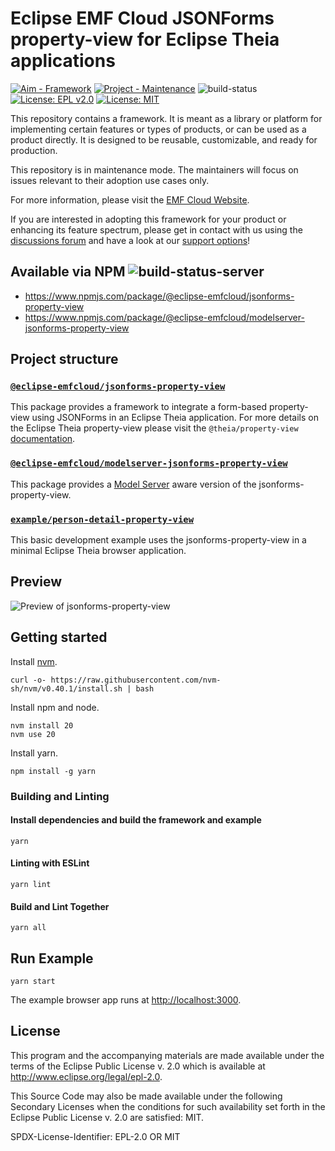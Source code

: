 # Eclipse EMF Cloud JSONForms property-view for Eclipse Theia applications

[![Aim - Framework](https://img.shields.io/badge/Aim-Framework-brightgreen)](https://github.com/eclipsesource/.github/blob/main/repository-classification.md)
[![Project - Maintenance](https://img.shields.io/badge/Project-Maintenance-872ea4)](https://github.com/eclipsesource/.github/blob/main/repository-classification.md)
![build-status](https://img.shields.io/jenkins/build?jobUrl=https://ci.eclipse.org/emfcloud/job/eclipse-emfcloud/job/jsonforms-property-view/job/master/)
[![License: EPL v2.0](https://img.shields.io/badge/License-EPL%20v2.0-yellow.svg)](https://www.eclipse.org/legal/epl-2.0/)
[![License: MIT](https://img.shields.io/badge/License-MIT-yellow.svg)](https://opensource.org/licenses/MIT)

This repository contains a framework. It is meant as a library or platform for implementing certain features or types of products, or can be used as a product directly. It is designed to be reusable, customizable, and ready for production.

This repository is in maintenance mode. The maintainers will focus on issues relevant to their adoption use cases only.

For more information, please visit the [EMF Cloud Website](https://www.eclipse.org/emfcloud/).

If you are interested in adopting this framework for your product or enhancing its feature spectrum, please get in contact with us using the [discussions forum](https://github.com/eclipse-emfcloud/emfcloud/discussions) and have a look at our [support options](https://www.eclipse.org/emfcloud/contact/)!

## Available via NPM ![build-status-server](https://img.shields.io/jenkins/build?jobUrl=https://ci.eclipse.org/emfcloud/job/deploy-jsonforms-property-view-npm/&label=publish)

- <https://www.npmjs.com/package/@eclipse-emfcloud/jsonforms-property-view>
- <https://www.npmjs.com/package/@eclipse-emfcloud/modelserver-jsonforms-property-view>

## Project structure

### [`@eclipse-emfcloud/jsonforms-property-view`](./jsonforms-property-view/README.md)

This package provides a framework to integrate a form-based property-view using JSONForms in an Eclipse Theia application.
For more details on the Eclipse Theia property-view please visit the `@theia/property-view` [documentation](https://github.com/eclipse-theia/theia/tree/master/packages/property-view).

### [`@eclipse-emfcloud/modelserver-jsonforms-property-view`](./modelserver-jsonforms-property-view/README.md)

This package provides a [Model Server](https://github.com/eclipse-emfcloud/emfcloud-modelserver) aware version of the jsonforms-property-view.

### [`example/person-detail-property-view`](./example/person-detail-property-view)

This basic development example uses the jsonforms-property-view in a minimal Eclipse Theia browser application.

## Preview

![Preview of jsonforms-property-view](./documentation/jsonforms-property-view-preview.gif)

## Getting started

Install [nvm](https://github.com/creationix/nvm#install-script).

    curl -o- https://raw.githubusercontent.com/nvm-sh/nvm/v0.40.1/install.sh | bash

Install npm and node.

    nvm install 20
    nvm use 20

Install yarn.

    npm install -g yarn

### Building and Linting

#### Install dependencies and build the framework and example

    yarn

#### Linting with ESLint

    yarn lint

#### Build and Lint Together

    yarn all

## Run Example

    yarn start

The example browser app runs at [http://localhost:3000](http://localhost:3000).

## License

This program and the accompanying materials are made available under the
terms of the Eclipse Public License v. 2.0 which is available at
<http://www.eclipse.org/legal/epl-2.0>.

This Source Code may also be made available under the following Secondary
Licenses when the conditions for such availability set forth in the Eclipse
Public License v. 2.0 are satisfied: MIT.

SPDX-License-Identifier: EPL-2.0 OR MIT
